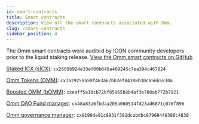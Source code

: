 ```yaml
---
id: smart-contracts
title: Smart contracts
description: View all the smart contracts associated with Omm.
slug: /smart-contracts
sidebar_position: 4
---
```


The Omm smart contracts were audited by ICON community developers prior to the liquid staking release. [View the Omm smart contracts on GitHub](https://github.com/ommfinance/openmoneymarket-contracts)


[Staked ICX (sICX)](https://tracker.icon.community/contract/cx2609b924e33ef00b648a409245c7ea394c467824): `cx2609b924e33ef00b648a409245c7ea394c467824`

[Omm Tokens (OMM)](https://tracker.icon.community/contract/cx1a29259a59f463a67bb2ef84398b30ca56b5830a): `cx1a29259a59f463a67bb2ef84398b30ca56b5830a`

[Boosted OMM (bOMM)](https://tracker.icon.community/contract/cxeaff5a10cb72bf85965b8b4af3e708ab772b7921): `cxeaff5a10cb72bf85965b8b4af3e708ab772b7921`

[Omm DAO Fund manager](https://tracker.icon.community/contract/cx48a83a6fbdaa205a060514fd23ad6871c070f896): `cx48a83a6fbdaa205a060514fd23ad6871c070f896`

[Omm governance manager](https://tracker.icon.community/contract/cx8190de91c8831f382dcabdbc87968448380c4838): `cx8190de91c8831f382dcabdbc87968448380c4838`
